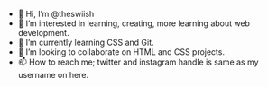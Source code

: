 - 👋 Hi, I’m @theswiish
- 👀 I’m interested in learning, creating, more learning about web development.
- 🌱 I’m currently learning CSS and Git.
- 💞️ I’m looking to collaborate on HTML and CSS projects.
- 📫 How to reach me; twitter and instagram handle is same as my username on here.

<!---
theswiish/theswiish is a ✨ special ✨ repository because its `README.md` (this file) appears on your GitHub profile.
You can click the Preview link to take a look at your changes.
--->
